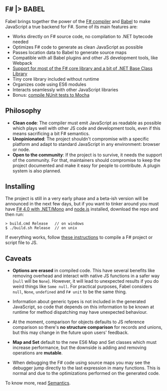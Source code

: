 ## F# |> BABEL

Fabel brings together the power of the [F# compiler](http://fsharp.github.io/FSharp.Compiler.Service/) and [Babel](http://babeljs.io) to make JavaScript a true backend for F#. Some of its main features are:

- Works directly on F# source code, no compilation to .NET bytecode needed
- Optimizes F# code to generate as clean JavaScript as possible
- Passes location data to Babel to generate source maps
- Compatible with all Babel plugins and other JS development tools, like Webpack
- [Support for most of the F# core library and a bit of .NET Base Class Library](docs/compatibility.md)
- Tiny core library included without runtime
- Organizes code using ES6 modules 
- Interacts seamlessly with other JavaScript libraries
- Bonus: [compile NUnit tests to Mocha](docs/testing.md)

## Philosophy

- **Clean code**: The compiler must emit JavaScript as readable as possible which plays well with other JS code and development tools, even if this means sacrificing a bit F# semantics. 
- **Unopinionated**: The project shouldn't compromise with a specific platform and adapt to standard JavaScript in any environment: browser or node.
- **Open to the community**: If the project is to survive, it needs the support of the community. For that, maintainers should compromise to keep the project documented and make it easy for people to contribute. A plugin system is also planned.

## Installing

The project is still in a very early phase and a beta-ish version will be announced in the next few days, but if you want to tinker around you must have [F# 4.0 with .NET/Mono](http://fsharp.org) and [node.js](https://nodejs.org) installed, download the repo and then run:
```
> build.cmd Release   // on windows    
$ ./build.sh Release  // on unix
```
If everything works, follow [these instructions](docs/compiling.md) to compile a F# project or script file to JS.

## Caveats

- **Options are erased** in compiled code. This have several benefits like removing overhead and interact with native JS functions in a safer way (`null` will be `None`). However, it will lead to unexpected results if you do weird things like `Some null`. For practical purposes, Fabel considers `null`, `None`, `undefined` and `F# unit` to be the same thing.

- Information about generic types is not included in the generated JavaScript, so code that depends on this information to be known at runtime for method dispatching may have unexpected behaviour.

- At the moment, comparison for objects defaults to JS reference comparison so there's **no structure comparison** for records and unions, but this may change in the future upon users' feedback.

- **Map and Set** default to the new ES6 Map and Set classes which must increase performance, but the downside is adding and removing operations are **mutable**.

- When debugging the F# code using source maps you may see the debugger jump directly to the last expression in many functions. This is normal and due to the optimizations performed on the generated code.

To know more, read [Semantics](docs/semantics.md).
    